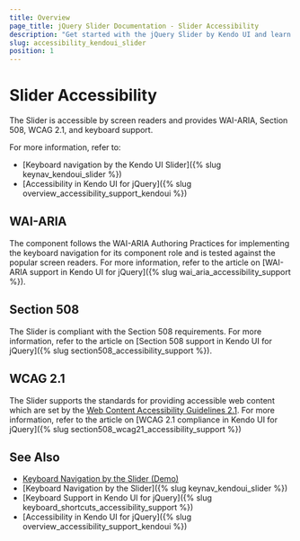 ```yaml
---
title: Overview
page_title: jQuery Slider Documentation - Slider Accessibility
description: "Get started with the jQuery Slider by Kendo UI and learn about its accessibility support for WAI-ARIA, Section 508, and WCAG 2.1."
slug: accessibility_kendoui_slider
position: 1
---
```


# Slider Accessibility

The Slider is accessible by screen readers and provides WAI-ARIA, Section 508, WCAG 2.1, and keyboard support.

For more information, refer to:
* [Keyboard navigation by the Kendo UI Slider]({% slug keynav_kendoui_slider %})
* [Accessibility in Kendo UI for jQuery]({% slug overview_accessibility_support_kendoui %})

## WAI-ARIA

The component follows the WAI-ARIA Authoring Practices for implementing the keyboard navigation for its component role and is tested against the popular screen readers. For more information, refer to the article on [WAI-ARIA support in Kendo UI for jQuery]({% slug wai_aria_accessibility_support %}).

## Section 508

The Slider is compliant with the Section 508 requirements. For more information, refer to the article on [Section 508 support in Kendo UI for jQuery]({% slug section508_accessibility_support %}).

## WCAG 2.1

The Slider supports the standards for providing accessible web content which are set by the [Web Content Accessibility Guidelines 2.1](https://www.w3.org/TR/WCAG/). For more information, refer to the article on [WCAG 2.1 compliance in Kendo UI for jQuery]({% slug section508_wcag21_accessibility_support %})

## See Also

* [Keyboard Navigation by the Slider (Demo)](https://demos.telerik.com/kendo-ui/slider/keyboard-navigation)
* [Keyboard Navigation by the Slider]({% slug keynav_kendoui_slider %})
* [Keyboard Support in Kendo UI for jQuery]({% slug keyboard_shortcuts_accessibility_support %})
* [Accessibility in Kendo UI for jQuery]({% slug overview_accessibility_support_kendoui %})
